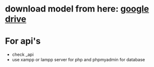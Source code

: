 # download model from here: <a href ="https://drive.google.com/drive/folders/1bMPp5V4_q-wHg3S6vqJ01l8kU9LgrEAS?usp=sharing"> google drive </a>


# For api's

- check _api
- use xampp or lampp server for php and phpmyadmin for database

